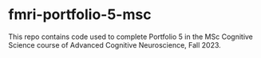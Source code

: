 # fmri-portfolio-5-msc

This repo contains code used to complete Portfolio 5 in the MSc Cognitive Science course of Advanced Cognitive Neuroscience, Fall 2023.
